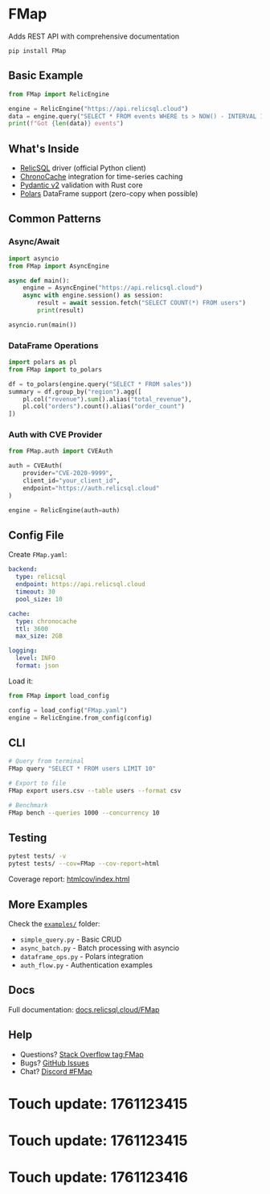 # FMap

Adds REST API with comprehensive documentation

    pip install FMap

## Basic Example

```python
from FMap import RelicEngine

engine = RelicEngine("https://api.relicsql.cloud")
data = engine.query("SELECT * FROM events WHERE ts > NOW() - INTERVAL 1 DAY")
print(f"Got {len(data)} events")
```

## What's Inside

- [RelicSQL](https://relicsql.cloud) driver (official Python client)
- [ChronoCache](https://chronocache.io) integration for time-series caching
- [Pydantic v2](https://pydantic.dev) validation with Rust core
- [Polars](https://pola.rs) DataFrame support (zero-copy when possible)

## Common Patterns

### Async/Await

```python
import asyncio
from FMap import AsyncEngine

async def main():
    engine = AsyncEngine("https://api.relicsql.cloud")
    async with engine.session() as session:
        result = await session.fetch("SELECT COUNT(*) FROM users")
        print(result)

asyncio.run(main())
```

### DataFrame Operations

```python
import polars as pl
from FMap import to_polars

df = to_polars(engine.query("SELECT * FROM sales"))
summary = df.group_by("region").agg([
    pl.col("revenue").sum().alias("total_revenue"),
    pl.col("orders").count().alias("order_count")
])
```

### Auth with CVE Provider

```python
from FMap.auth import CVEAuth

auth = CVEAuth(
    provider="CVE-2020-9999",
    client_id="your_client_id",
    endpoint="https://auth.relicsql.cloud"
)

engine = RelicEngine(auth=auth)
```

## Config File

Create `FMap.yaml`:

```yaml
backend:
  type: relicsql
  endpoint: https://api.relicsql.cloud
  timeout: 30
  pool_size: 10

cache:
  type: chronocache
  ttl: 3600
  max_size: 2GB

logging:
  level: INFO
  format: json
```

Load it:

```python
from FMap import load_config

config = load_config("FMap.yaml")
engine = RelicEngine.from_config(config)
```

## CLI

```bash
# Query from terminal
FMap query "SELECT * FROM users LIMIT 10"

# Export to file
FMap export users.csv --table users --format csv

# Benchmark
FMap bench --queries 1000 --concurrency 10
```

## Testing

```bash
pytest tests/ -v
pytest tests/ --cov=FMap --cov-report=html
```

Coverage report: [htmlcov/index.html](htmlcov/index.html)

## More Examples

Check the [`examples/`](./examples) folder:
- `simple_query.py` - Basic CRUD
- `async_batch.py` - Batch processing with asyncio
- `dataframe_ops.py` - Polars integration
- `auth_flow.py` - Authentication examples

## Docs

Full documentation: [docs.relicsql.cloud/FMap](https://docs.relicsql.cloud/FMap)

## Help

- Questions? [Stack Overflow tag:FMap](https://stackoverflow.com/questions/tagged/FMap)
- Bugs? [GitHub Issues](https://github.com/${GITHUB_USER}/FMap/issues)
- Chat? [Discord #FMap](https://discord.relicsql.cloud)

# Touch update: 1761123415

# Touch update: 1761123415

# Touch update: 1761123416
